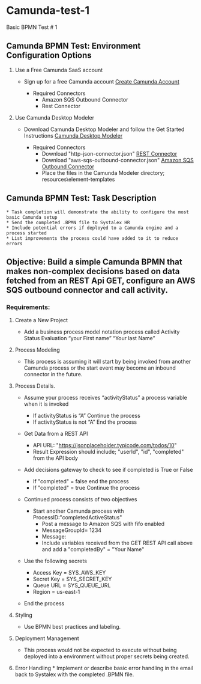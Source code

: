 # Camunda-test-1
Basic BPMN Test # 1 

## Camunda BPMN Test: Environment Configuration Options
1. Use a Free Camunda SaaS account
	* Sign up for a free Camunda account [Create Camunda Account](https://accounts.cloud.camunda.io/signup?)

	  * Required Connectors
		  * Amazon SQS Outbound Connector
		  * Rest Connector
		
2. 	Use Camunda Desktop Modeler
	* Download Camunda Desktop Modeler and follow the Get Started Instructions [Camunda Desktop Modeler](https://camunda.com/download/modeler/)
	
	  * Required Connectors
  		* Download "http-json-connector.json" [REST Connector](https://github.com/camunda/connectors/blob/main/connectors/http/rest/element-templates/http-json-connector.json)
  		* Download "aws-sqs-outbound-connector.json" [Amazon SQS Outbound Connector](https://github.com/camunda/connectors/blob/main/connectors/aws/aws-sqs/element-templates/aws-sqs-outbound-connector.json)
  		* Place the files in the Camunda Modeler directory; resources\element-templates

## Camunda BPMN Test: Task Description
	* Task completion will demonstrate the ability to configure the most basic Camunda setup
 	* Send the completed .BPMN file to Systalex HR
 	* Include potential errors if deployed to a Camunda engine and a process started
 	* List improvements the process could have added to it to reduce errors

## Objective: Build a simple Camunda BPMN that makes non-complex decisions based on data fetched from an REST Api GET, configure an AWS SQS outbound connector and call activity.

### Requirements:

1.  Create a New Project
	*	Add a business process model notation process called Activity Status Evaluation “your First name” “Your last Name”
 
2.  Process Modeling
	*	This process is assuming it will start by being invoked from another Camunda process or the start event may become an inbound connector in the future.

3.  Process Details.
    *	Assume your process receives “activityStatus” a process variable when it is invoked
        *	If activityStatus is “A” Continue the process
        *	If activityStatus is not “A” End the process

    *	Get Data from a REST API
        *	API URL: "https://jsonplaceholder.typicode.com/todos/10"
        *	Result Expression should include; "userId", "id", "completed" from the API body


    *	Add decisions gateway to check to see if completed is True or False
        *	If "completed" = false end the process
        *	If "completed" = true Continue the process


    *	Continued process consists of two objectives
        *	Start another Camunda process with ProcessID:"completedActiveStatus"
		    *	Post a message to Amazon SQS with fifo enabled
            *	MessageGroupId= 1234
            *	Message:
            *	Include variables received from the GET REST API call above and add a "completedBy" = "Your Name"


    *	Use the following secrets
        *	Access Key = SYS_AWS_KEY
        *	Secret Key = SYS_SECRET_KEY
        *	Queue URL = SYS_QUEUE_URL
        *	Region = us-east-1
          
	* End the process


4.  Styling
    *  Use BPMN best practices and labeling.
   
6.  Deployment Management
    * This process would not be expected to execute without being deployed into a environment without proper secrets being created.
	
7.   Error Handling
    * Implement or describe basic error handling in the email back to Systalex with the completed .BPMN file.
